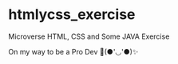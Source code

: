 # htmlycss_exercise
Microverse HTML, CSS and Some JAVA Exercise

On my way to be a Pro Dev 💪(●'◡'●)✨
